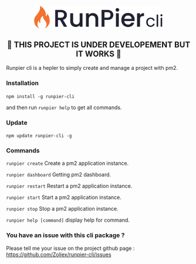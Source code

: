 <div align="center">
	<img src="./assets/runpier-cli-logo.png" width="70%"/>
	<br />

## 🚨 THIS PROJECT IS UNDER DEVELOPEMENT BUT IT WORKS 🚨
</div>

Runpier cli is a hepler to simply create and manage a project with pm2.

### Installation

`npm install -g runpier-cli` 

and then run `runpier help` to get all commands.

### Update

`npm update runpier-cli -g`

### Commands

`runpier create` Create a pm2 application instance.

`runpier dashboard` Getting pm2 dashboard.

`runpier restart` Restart a pm2 application instance.

`runpier start` Start a pm2 application instance.

`runpier stop` Stop a pm2 application instance.

`runpier help [command]`  display help for command.


### You have an issue with this cli package ?
Please tell me your issue on the project github page :
https://github.com/Zoliex/runpier-cli/issues